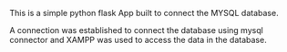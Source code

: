 This is a simple python flask App built to connect the MYSQL database. 

A connection was established to connect the database using mysql connector and XAMPP was used to access the data in the database.
